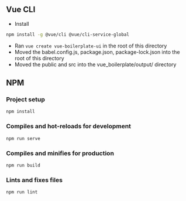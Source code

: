 
## Vue CLI

* Install

```bash
npm install -g @vue/cli @vue/cli-service-global
```

* Ran `vue create vue-boilerplate-ui` in the root of this directory
* Moved the babel.config.js, package.json, package-lock.json into the root of this directory
* Moved the public and src into the vue_boilerplate/output/ directory


## NPM

### Project setup
```
npm install
```

### Compiles and hot-reloads for development
```
npm run serve
```

### Compiles and minifies for production
```
npm run build
```

### Lints and fixes files
```
npm run lint
```

